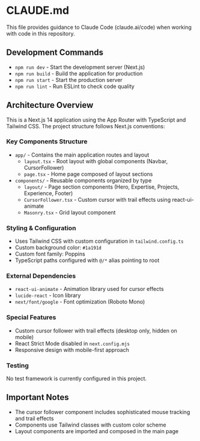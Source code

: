 # CLAUDE.md

This file provides guidance to Claude Code (claude.ai/code) when working with code in this repository.

## Development Commands

- `npm run dev` - Start the development server (Next.js)
- `npm run build` - Build the application for production
- `npm run start` - Start the production server
- `npm run lint` - Run ESLint to check code quality

## Architecture Overview

This is a Next.js 14 application using the App Router with TypeScript and Tailwind CSS. The project structure follows Next.js conventions:

### Key Components Structure
- `app/` - Contains the main application routes and layout
  - `layout.tsx` - Root layout with global components (Navbar, CursorFollower)
  - `page.tsx` - Home page composed of layout sections
- `components/` - Reusable components organized by type
  - `layout/` - Page section components (Hero, Expertise, Projects, Experience, Footer)
  - `CursorFollower.tsx` - Custom cursor with trail effects using react-ui-animate
  - `Masonry.tsx` - Grid layout component

### Styling & Configuration
- Uses Tailwind CSS with custom configuration in `tailwind.config.ts`
- Custom background color: `#1a191d`
- Custom font family: Poppins
- TypeScript paths configured with `@/*` alias pointing to root

### External Dependencies
- `react-ui-animate` - Animation library used for cursor effects
- `lucide-react` - Icon library
- `next/font/google` - Font optimization (Roboto Mono)

### Special Features
- Custom cursor follower with trail effects (desktop only, hidden on mobile)
- React Strict Mode disabled in `next.config.mjs`
- Responsive design with mobile-first approach

### Testing
No test framework is currently configured in this project.

## Important Notes
- The cursor follower component includes sophisticated mouse tracking and trail effects
- Components use Tailwind classes with custom color scheme
- Layout components are imported and composed in the main page